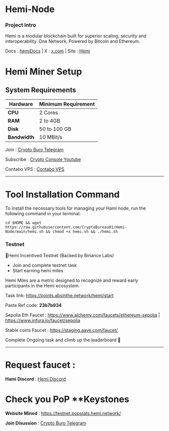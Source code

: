 # Hemi-Node

### Project Intro
Hemi is a modular blockchain built for superior scaling, security and interoperability.
One Network, Powered by  Bitcoin and  Ethereum.

Docs : [hemiDocs](https://docs.hemi.xyz/) | X : [x.com](https://x.com/hemi_xyz) | Site : [Hemi](https://hemi.xyz/)

# Hemi Miner Setup

## System Requirements

| **Hardware** | **Minimum Requirement** |
|--------------|-------------------------|
| **CPU**      | 2 Cores                 |
| **RAM**      | 2 to 4GB                |
| **Disk**     | 50 to 100 GB            |
| **Bandwidth**| 10 MBit/s               |

Join : [Crypto Buro Telegram](https://t.me/CryptoBureau01)

Subscribe : [Crypto Console Youtube](https://www.youtube.com/@cryptobureau01)

Contabo VPS : [Contabo VPS](https://contabo.com/en/vps/)

__________________________________________________________________________________________________________________________________________


# Tool Installation Command

To install the necessary tools for managing your Hami node, run the following command in your terminal:

```
cd $HOME && wget https://raw.githubusercontent.com/CryptoBureau01/Hemi-Node/main/hemi.sh && chmod +x hemi.sh && ./hemi.sh
```


### Testnet 

📣Hemi Incentived Testnet (Backed by Binance Labs)

- Join and complete testnet task
- Start earning hemi miles 

Hemi Miles are a metric designed to recognize and reward early participants in the Hemi ecosystem.

Task link: https://points.absinthe.network/hemi/start

Paste Ref code: **23b7b934**

Sepolia Eth Faucet : https://www.alchemy.com/faucets/ethereum-sepolia | https://www.infura.io/faucet/sepolia

Stable coins Faucet : https://staging.aave.com/faucet/

Complete Ongoing task and climb up the leaderboard 🚀
__________________________________________________________________________________________________________________________________________



# Request faucet :
   **Hami Discord** : [Hemi Discord](https://discord.gg/hemixyz)

# Check you PoP **Keystones

**Website Mined** : https://testnet.popstats.hemi.network/

**Join Disussion** : [Crypto Buro Telegram](https://t.me/CryptoBureau01)
